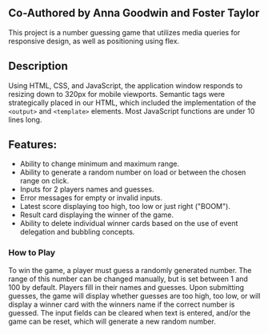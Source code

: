 ## Co-Authored by Anna Goodwin and Foster Taylor

This project is a number guessing game that utilizes media queries for responsive design, as well as positioning using flex.

## Description
Using HTML, CSS, and JavaScript, the application window responds to resizing down to 320px for mobile viewports. 
Semantic tags were strategically placed in our HTML, which included the implementation of the `<output>` and `<template>` 
elements. Most JavaScript functions are under 10 lines long.

## Features:
- Ability to change minimum and maximum range.
- Ability to generate a random number on load or between the chosen range on click.
- Inputs for 2 players names and guesses.
- Error messages for empty or invalid inputs.
- Latest score displaying too high, too low or just right ("BOOM").
- Result card displaying the winner of the game.
- Ability to delete individual winner cards based on the use of event delegation and bubbling concepts.


### How to Play

To win the game, a player must guess a randomly generated number.  The range of this number can be changed manually, but is set between 1 and 100 by default. Players fill in their names and guesses. Upon submitting guesses, the game will display whether guesses are too high, too low, or will display a winner card with the winners name if the correct number is guessed.  The input fields can be cleared when text is entered, and/or the game can be reset, which will generate a new random number.
